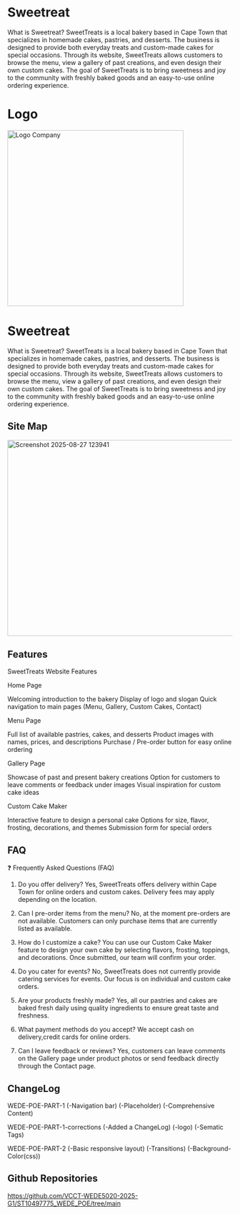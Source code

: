 

# Sweetreat 
What is Sweetreat?
SweetTreats is a local bakery based in Cape Town that specializes in homemade cakes, pastries, and desserts. The business is designed to provide both everyday treats and custom-made cakes for special occasions. Through its website, SweetTreats allows customers to browse the menu, view a gallery of past creations, and even design their own custom cakes. The goal of SweetTreats is to bring sweetness and joy to the community with freshly baked goods and an easy-to-use online ordering experience.

# Logo
<img width="394" height="394" alt="Logo Company" src="https://github.com/user-attachments/assets/e1b026ca-03ed-4f8a-b1f3-96e363e014e5" />



# Sweetreat 
What is Sweetreat?
SweetTreats is a local bakery based in Cape Town that specializes in homemade cakes, pastries, and desserts. The business is designed to provide both everyday treats and custom-made cakes for special occasions. Through its website, SweetTreats allows customers to browse the menu, view a gallery of past creations, and even design their own custom cakes. The goal of SweetTreats is to bring sweetness and joy to the community with freshly baked goods and an easy-to-use online ordering experience.



## Site Map
<img width="723" height="439" alt="Screenshot 2025-08-27 123941" src="https://github.com/user-attachments/assets/5a251c06-79f6-4cf8-8e19-017d4b1d7b26" />

## Features 
SweetTreats Website Features

Home Page

Welcoming introduction to the bakery
Display of logo and slogan
Quick navigation to main pages (Menu, Gallery, Custom Cakes, Contact)

Menu Page

Full list of available pastries, cakes, and desserts
Product images with names, prices, and descriptions
Purchase / Pre-order button for easy online ordering

Gallery Page

Showcase of past and present bakery creations
Option for customers to leave comments or feedback under images
Visual inspiration for custom cake ideas

Custom Cake Maker

Interactive feature to design a personal cake
Options for size, flavor, frosting, decorations, and themes
Submission form for special orders

## FAQ
❓ Frequently Asked Questions (FAQ)

1. Do you offer delivery?
Yes, SweetTreats offers delivery within Cape Town for online orders and custom cakes. Delivery fees may apply depending on the location.

2. Can I pre-order items from the menu?
No, at the moment pre-orders are not available. Customers can only purchase items that are currently listed as available.

3. How do I customize a cake?
You can use our Custom Cake Maker feature to design your own cake by selecting flavors, frosting, toppings, and decorations. Once submitted, our team will confirm your order.

4. Do you cater for events?
No, SweetTreats does not currently provide catering services for events. Our focus is on individual and custom cake orders.

5. Are your products freshly made?
Yes, all our pastries and cakes are baked fresh daily using quality ingredients to ensure great taste and freshness.

6. What payment methods do you accept?
We accept cash on delivery,credit cards for online orders.

7. Can I leave feedback or reviews?
Yes, customers can leave comments on the Gallery page under product photos or send feedback directly through the Contact page.

## ChangeLog
WEDE-POE-PART-1
(-Navigation bar) 
(-Placeholder)
(-Comprehensive Content)


WEDE-POE-PART-1-corrections
(-Added a ChangeLog)
(-logo)
(-Sematic Tags)

WEDE-POE-PART-2
(-Basic responsive layout)
(-Transitions)
(-Background-Color(css))




## Github Repositories
https://github.com/VCCT-WEDE5020-2025-G1/ST10497775_WEDE_POE/tree/main
